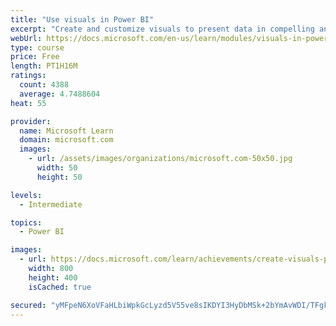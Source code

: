 ```yaml
---
title: "Use visuals in Power BI"
excerpt: "Create and customize visuals to present data in compelling and insightful ways."
webUrl: https://docs.microsoft.com/en-us/learn/modules/visuals-in-power-bi/
type: course
price: Free
length: PT1H16M
ratings:
  count: 4388
  average: 4.7488604
heat: 55

provider:
  name: Microsoft Learn
  domain: microsoft.com
  images:
    - url: /assets/images/organizations/microsoft.com-50x50.jpg
      width: 50
      height: 50

levels:
  - Intermediate

topics:
  - Power BI

images:
  - url: https://docs.microsoft.com/learn/achievements/create-visuals-power-bi-desktop-social.png
    width: 800
    height: 400
    isCached: true

secured: "yMFpeN6XoVFaHLbiWpkGcLyzd5V55ve8sIKDYI3HyDbMSk+2bYmAvWDI/TFgkw6WGWJLmqg+AFSllArTwpXXV+HHqJokaK02RSECM7iKOuj4bJBn2wzjUjSIdkdpB/M5R3ytvgFmnTYJtSz1W5wvEUMp/SpUqi4mATgVSNQRUmAbubzUKnAb4iRG6AzhK1zW33Zj5WyhqQxGJzVznZWWnSJOtWtPh+vuVx4UBz4aQ9rX7cSRmAQDOqjokqZpQCnJXVG5YMfEMAEaRxl3hBCdnhQPrnVs3afKJysi1Az3a5evvizwv18temPyY6A9v3rDJkfB2LXz38o9O5a1cnDsuTKTHo24cmr850otAckzmMry3gXdTX/7RmrDmu1EtDfZ03LgxFQTwAUV2sLj+BzERZq18pw42Q9Cd1qcbR96E5Y=;OFS4v+btXJX9TUI4wBwENA=="
---
```


